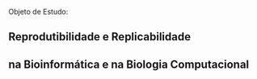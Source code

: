 Objeto de Estudo:

## Reprodutibilidade e Replicabilidade 
## na Bioinformática e na Biologia Computacional
